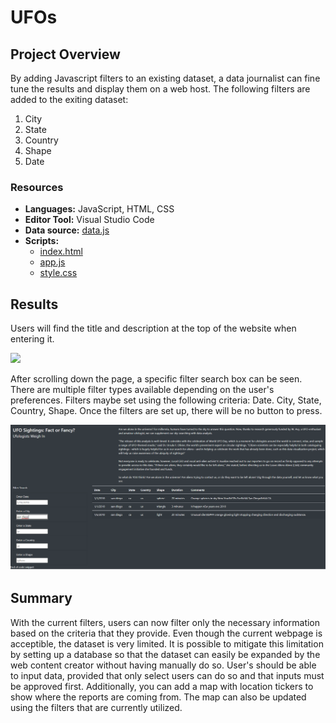 # UFOs

## Project Overview
By adding Javascript filters to an existing dataset, a data journalist can fine tune the results and display them on a web host. The following filters are added to the exiting dataset:
1. City
2. State
3. Country
4. Shape
5. Date

### Resources
+ **Languages:** JavaScript, HTML, CSS
+ **Editor Tool:** Visual Studio Code
+ **Data source:** [data.js](https://github.com/Adriangp27/UFOs/blob/main/static/js/data.js)
+ **Scripts:**
	+ [index.html](https://github.com/Adriangp27/UFOs/blob/main/index.html) 
	+ [app.js](https://github.com/Adriangp27/UFOs/blob/main/static/js/app.js)
	+ [style.css](https://github.com/Adriangp27/UFOs/blob/main/static/css/style.css)

## Results
Users will find the title and description at the top of the website when entering it.

![](Additonal_images/website.png)

After scrolling down the page, a specific filter search box can be seen. There are multiple filter types available depending on the user's preferences. Filters maybe set using the following criteria: Date. City, State, Country, Shape. Once the filters are set up, there will be no button to press.

![](Additional_images/filter.png)

## Summary
With the current filters, users can now filter only the necessary information based on the criteria that they provide. Even though the current webpage is acceptible, the dataset is very limited. It is possible to mitigate this limitation by setting up a database so that the dataset can easily be expanded by the web content creator without having manually do so. User's should be able to input data, provided that only select users can do so and that inputs must be approved first. Additionally, you can add a map with location tickers to show where the reports are coming from. The map can also be updated using the filters that are currently utilized.


